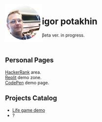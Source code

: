 <img src="2022-09-14_11-15-31.png" align="left" width="120" height="120">

# igor potakhin

βeta ver. in progress.<br>

<br clear="left">

## Personal Pages

[HackerRank](https://www.hackerrank.com/archimage) area.<br>
[Replit](https://replit.com/@archimage) demo zone.<br>
[CodePen](https://codepen.io/archimage_wiz) demo page.<br>

## Projects Catalog

+ [Life game demo](https://replit.com/@archimage/CPPCurs1Life)
+ ?

